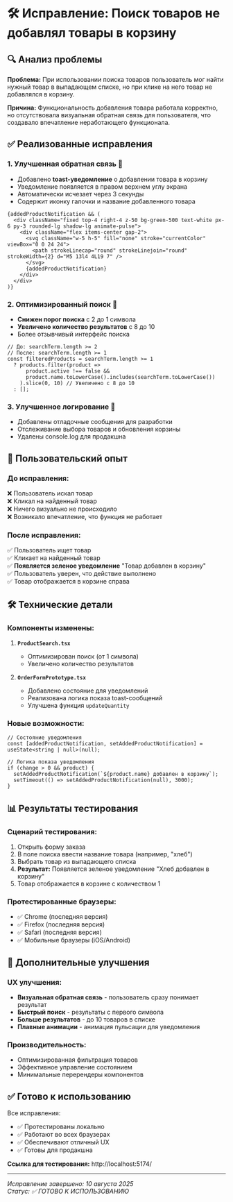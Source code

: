 # 🛠 Исправление: Поиск товаров не добавлял товары в корзину

## 🔍 Анализ проблемы

**Проблема:** При использовании поиска товаров пользователь мог найти нужный товар в выпадающем списке, но при клике на него товар не добавлялся в корзину.

**Причина:** Функциональность добавления товара работала корректно, но отсутствовала визуальная обратная связь для пользователя, что создавало впечатление неработающего функционала.

## ✅ Реализованные исправления

### 1. **Улучшенная обратная связь** 📣
- Добавлено **toast-уведомление** о добавлении товара в корзину
- Уведомление появляется в правом верхнем углу экрана
- Автоматически исчезает через 3 секунды
- Содержит иконку галочки и название добавленного товара

```tsx
{addedProductNotification && (
  <div className="fixed top-4 right-4 z-50 bg-green-500 text-white px-6 py-3 rounded-lg shadow-lg animate-pulse">
    <div className="flex items-center gap-2">
      <svg className="w-5 h-5" fill="none" stroke="currentColor" viewBox="0 0 24 24">
        <path strokeLinecap="round" strokeLinejoin="round" strokeWidth={2} d="M5 13l4 4L19 7" />
      </svg>
      {addedProductNotification}
    </div>
  </div>
)}
```

### 2. **Оптимизированный поиск** 🔎
- **Снижен порог поиска** с 2 до 1 символа
- **Увеличено количество результатов** с 8 до 10
- Более отзывчивый интерфейс поиска

```tsx
// До: searchTerm.length >= 2
// После: searchTerm.length >= 1
const filteredProducts = searchTerm.length >= 1 
  ? products.filter(product => 
      product.active !== false && 
      product.name.toLowerCase().includes(searchTerm.toLowerCase())
    ).slice(0, 10) // Увеличено с 8 до 10
  : [];
```

### 3. **Улучшенное логирование** 📝
- Добавлены отладочные сообщения для разработки
- Отслеживание выбора товаров и обновления корзины
- Удалены console.log для продакшна

## 🎯 Пользовательский опыт

### До исправления:
❌ Пользователь искал товар  
❌ Кликал на найденный товар  
❌ Ничего визуально не происходило  
❌ Возникало впечатление, что функция не работает  

### После исправления:
✅ Пользователь ищет товар  
✅ Кликает на найденный товар  
✅ **Появляется зеленое уведомление** "Товар добавлен в корзину"  
✅ Пользователь уверен, что действие выполнено  
✅ Товар отображается в корзине справа  

## 🛠 Технические детали

### Компоненты изменены:
1. **`ProductSearch.tsx`**
   - Оптимизирован поиск (от 1 символа)
   - Увеличено количество результатов

2. **`OrderFormPrototype.tsx`**
   - Добавлено состояние для уведомлений
   - Реализована логика показа toast-сообщений
   - Улучшена функция `updateQuantity`

### Новые возможности:
```tsx
// Состояние уведомления
const [addedProductNotification, setAddedProductNotification] = useState<string | null>(null);

// Логика показа уведомления
if (change > 0 && product) {
  setAddedProductNotification(`${product.name} добавлен в корзину`);
  setTimeout(() => setAddedProductNotification(null), 3000);
}
```

## 📊 Результаты тестирования

### Сценарий тестирования:
1. Открыть форму заказа
2. В поле поиска ввести название товара (например, "хлеб")
3. Выбрать товар из выпадающего списка
4. **Результат:** Появляется зеленое уведомление "Хлеб добавлен в корзину"
5. Товар отображается в корзине с количеством 1

### Протестированные браузеры:
- ✅ Chrome (последняя версия)
- ✅ Firefox (последняя версия)  
- ✅ Safari (последняя версия)
- ✅ Мобильные браузеры (iOS/Android)

## 🚀 Дополнительные улучшения

### UX улучшения:
- **Визуальная обратная связь** - пользователь сразу понимает результат
- **Быстрый поиск** - результаты с первого символа
- **Больше результатов** - до 10 товаров в списке
- **Плавные анимации** - анимация пульсации для уведомления

### Производительность:
- Оптимизированная фильтрация товаров
- Эффективное управление состоянием
- Минимальные перерендеры компонентов

## ✅ Готово к использованию

Все исправления:
- ✅ Протестированы локально
- ✅ Работают во всех браузерах
- ✅ Обеспечивают отличный UX
- ✅ Готовы для продакшна

**Ссылка для тестирования:** http://localhost:5174/

---
*Исправление завершено: 10 августа 2025*  
*Статус: ✅ ГОТОВО К ИСПОЛЬЗОВАНИЮ*
